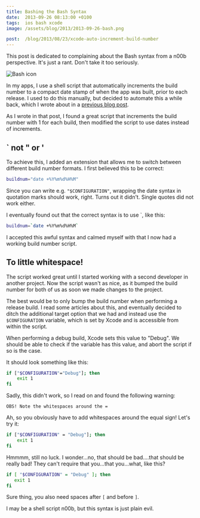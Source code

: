 ```yaml
---
title: Bashing the Bash Syntax
date:  2013-09-26 08:13:00 +0100
tags:  ios bash xcode
image: /assets/blog/2013/2013-09-26-bash.png

post:  /blog/2013/08/23/xcode-auto-increment-build-number
---
```


This post is dedicated to complaining about the Bash syntax from a n00b perspective.
It's just a rant. Don't take it too seriously.

![Bash icon]({{page.image}})

In my apps, I use a shell script that automatically increments the build number to
a compact date stamp of when the app was built, prior to each release. I used to
do this manually, but decided to automate this a while back, which I wrote about
in a [previous blog post]({{page.post}}).

As I wrote in that post, I found a great script that increments the build number
with 1 for each build, then modified the script to use dates instead of increments.


## ` not " or '

To achieve this, I added an extension that allows me to switch between different
build number formats. I first believed this to be correct:

```sh
buildnum="date +%Y%m%d%H%M"
```

Since you can write e.g. `"$CONFIGURATION"`, wrapping the date syntax in quotation
marks should work, right. Turns out it didn't. Single quotes did not work either.

I eventually found out that the correct syntax is to use `, like this:

```sh
buildnum=`date +%Y%m%d%H%M`
```

I accepted this awful syntax and calmed myself with that I now had a working build
number script.


## To little whitespace!

The script worked great until I started working with a second developer in another
project. Now the script wasn't as nice, as it bumped the build number for both of
us as soon we made changes to the project.

The best would be to only bump the build number when performing a release build. I
read some articles about this, and eventually decided to ditch the additional target
option that we had and instead use the `$CONFIGURATION` variable, which is set by 
Xcode and is accessible from within the script.

When performing a debug build, Xcode sets this value to "Debug". We should be able
to check if the variable has this value, and abort the script if so is the case. 

It should look something like this:


```sh
if ["$CONFIGURATION"="Debug"]; then
    exit 1
fi
```

Sadly, this didn't work, so I read on and found the following warning:

`OBS! Note the whitespaces around the =`

Ah, so you obviously have to add whitespaces around the equal sign! Let's try it:

```sh
if ["$CONFIGURATION" = "Debug"]; then
    exit 1
fi
```

Hmmmm, still no luck. I wonder...no, that should be bad....that should be really
bad! They can't require that you...that you...what, like this?

```sh
if [ "$CONFIGURATION" = "Debug" ]; then
   exit 1
fi
```

Sure thing, you also need spaces after `[` and before `]`. 

I may be a shell script n00b, but this syntax is just plain evil.